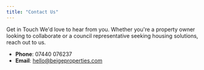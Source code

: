 ```yaml
---
title: "Contact Us"
---
```

Get in Touch
We'd love to hear from you. Whether you're a property owner looking to collaborate or a council representative seeking housing solutions, reach out to us.
- **Phone**: 07440 076237
- **Email**: hello@beigeproperties.com

